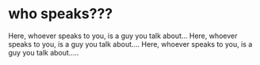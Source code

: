 # who speaks???

Here, whoever speaks to you, is a guy you talk about...
Here, whoever speaks to you, is a guy you talk about....
Here, whoever speaks to you, is a guy you talk about.....

